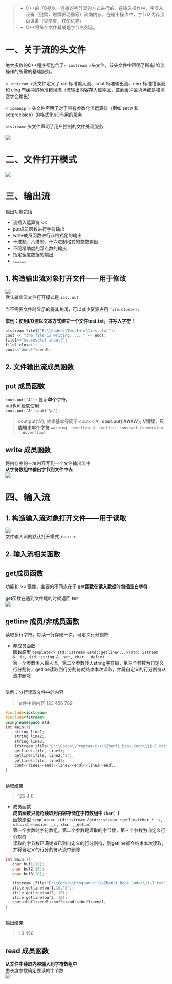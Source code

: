 > - C++的 I/O是以一连串的字节流的方式进行的，在输入操作中，字节从设备（键盘，磁盘驱动器等）流向内存。在输出操作中，字节从内存流向设备（显示屏，打印机等）
> - C++将每个文件看成是字节序列流。



# 一、关于流的头文件

绝大多数的C++程序都包含了`< iostream >`头文件，该头文件中声明了所有I/O流操作的所需的基础服务。<br />
<br />`< iostream >`头文件定义了 cin 标准输入流、cout 标准输出流、cerr 标准错误流 和 clog 有缓冲的标准错误流（流输出内容存入缓冲区，直到缓冲区填满或是被清空才会输出）<br />
<br />`< iomanip >` 头文件声明了对于带有参数化流运算符（例如 setw 和 setprecision）的格式化I/O有用的服务<br />
<br />`<fstream>` 头文件声明了用户控制的文件处理服务<br />
<br />![](https://cdn.nlark.com/yuque/0/2020/png/1237282/1586153189820-a72b339d-75e7-45b2-b6a2-379986379cab.png#align=left&display=inline&height=384&originHeight=384&originWidth=720&size=0&status=done&style=none&width=720)<br />

<a name="dfc98dce"></a>
# 二、文件打开模式

![](https://cdn.nlark.com/yuque/0/2020/png/1237282/1586153189770-1d035ca5-b75e-43c1-8f85-4bd234d8a0bf.png#align=left&display=inline&height=403&originHeight=403&originWidth=1101&size=0&status=done&style=none&width=1101)<br />


# 三、输出流

输出功能包括<br />

- 流插入运算符 <<
- put成员函数进行字符输出
- write成员函数进行非格式化的输出
- 十进制、八进制、十六进制格式的整数输出
- 不同精确度的浮点数的输出
- 指定宽度数据的输出
- 。。。。。。



## 1. 构造输出流对象打开文件——用于修改

![](https://cdn.nlark.com/yuque/0/2020/png/1237282/1586153189927-22f1ff55-8f29-4fc8-8c48-eb38f4ff2d8d.png#align=left&display=inline&height=254&originHeight=254&originWidth=660&size=0&status=done&style=none&width=660)<br />默认输出流文件打开模式是 `ios::out`<br />
<br />当不需要文件时显示的将其关闭，可以减少资源占用 `file.close();`<br />
<br />**举例：使用I/O流以文本方式建立一个文件test.txt，并写入字符！**<br />

```c++
ofstream file1("E:\\Codes\\TestInfo\\test.txt");
cout << "the file is writing......" << endl;
file1<<"successful input!";
file1.close();
cout<<"done!"<<endl;
```


<a name="e89fef40"></a>
## 2. 文件输出流成员函数

## put 成员函数

`cout.put('A');` 显示**单个**字符。<br />put也可级联使用<br />`cout.put('A').put('\n');`<br />

> cout.put('A'); 效果基本等同于 cout<<'A';
> **cout.put('AAAA'); //错误，只能输出单个字符**
> `warning: overflow in implicit constant conversion [-Woverflow]`



## write 成员函数

将内存中的一块内容写到一个文件输出流中<br />
**从字符数组中输出字节到文件中去**<br />![](https://cdn.nlark.com/yuque/0/2020/png/1237282/1586153189719-342e61ef-4b7d-40fe-9755-ba5c1f05f25b.png#align=left&display=inline&height=301&originHeight=301&originWidth=427&size=0&status=done&style=none&width=427)<br />

<a name="f8666d7f"></a>
# 四、输入流

## 1. 构造输入流对象打开文件——用于读取

![](https://cdn.nlark.com/yuque/0/2020/png/1237282/1586153189747-0ce39809-e587-4dd8-956c-2ad3cec4dea9.png#align=left&display=inline&height=223&originHeight=223&originWidth=619&size=0&status=done&style=none&width=619)<br />文件输入流的默认打开模式 `ios::in`<br />

<a name="76f4d724"></a>
## 2. 输入流相关函数

## get成员函数

功能和 >> 很像，主要的不同点在于 **get函数在读入数据时包括空白字符**<br />
<br />get函数在遇到文件尾的时候返回 `EOF`<br />![](https://cdn.nlark.com/yuque/0/2020/png/1237282/1586153189763-b8ad7148-0d60-4fa1-88a7-b5c57f24a1b6.png#align=left&display=inline&height=281&originHeight=281&originWidth=678&size=0&status=done&style=none&width=678)<br />

<a name="b4f57f23"></a>
## getline 成员/非成员函数

读取多行字符，每读一行存储一次，可定义行分割符<br />

- 非成员函数
<br />函数原型 `template<> std::istream &std::getline<...>(std::istream &__is, std::string &__str, char __delim)`<br />
第一个参数传入输入流，第二个参数传入string字符串，第三个参数为自定义行分割符，getline读取到行分割符就结束本次读取，并将自定义的行分割符从流中删除


<br />举例：分行读取文件中的内容<br />

> 文件中的内容
> 123
> 456
> 789



```c++
#include<iostream>
#include<fstream>
using namespace std;
int main(){
    string line1;
    string line2;
    string line3;
    ifstream ifile("E:\\Codes\\Program-c++\\Zhenli_Book_Code\\11-7.txt");
    getline(ifile, line1);
    getline(ifile, line2,'5');   
    getline(ifile, line3);
    cout<<line1<<endl<<line2<<endl<<line3<<endl;
}
```

<br />读取结果<br />

> 123
> 4
> 6



- 成员函数<br />
**成员函数只能将读取到内容存储在字符数组中 `char[ ]`**
<br />函数原型 `template<> std::istream &std::istream::getline(char *__s, std::streamsize __n, char __delim)`<br />
第一个参数时字符数组，第二个参数是读取的字节数，第三个参数为自定义行分割符<br />
读取的字节数已满或者已到自定义的行分割符，则getline都会结束本次读取，并将自定义的行分割符从流中删除



```c++
int main(){
   char buf1[10];
   char buf2[10];
   char buf3[10];

   ifstream ifile("E:\\Codes\\Program-c++\\Zhenli_Book_Code\\11-7.txt");
   ifile.getline(buf1,10,'2');
   ifile.getline(buf2, 10);
   ifile.getline(buf3, 10);
   cout<<buf1<<endl<<buf2<<endl<<buf3<<endl;
}
```

<br />输出结果<br />

> 1
> 3
> 456



## read 成员函数

**从文件中读取内容输入到字符数组中**<br />由长度参数确定要读的字节数<br />![](https://cdn.nlark.com/yuque/0/2020/png/1237282/1586153189782-fa82c27e-88e3-4b61-bf9a-a644671af40d.png#align=left&display=inline&height=468&originHeight=468&originWidth=688&size=0&status=done&style=none&width=688)

